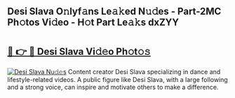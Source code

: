 ## Desi Slava O𝚗lyf𝚊ns Le𝚊𝚔ed N𝚞𝚍es - Part-2MC Ph𝚘tos Vi𝚍eo - H𝚘t Part Le𝚊𝚔s dxZYY

# <h2><a href="http://hf3i4jn.feru.top/?c=Desi+Slava">🔗 👉 🔴 Desi Slava Vi𝚍𝚎o Ph𝚘t𝚘𝚜</a></h2>

[![Desi Slava Nu𝚍𝚎s](https://i.imgur.com/0TWrTi3.gif)](http://hf3i4jn.feru.top/?c=Desi+Slava)
Content creator Desi Slava specializing in dance and lifestyle-related videos. A public figure like Desi Slava, with a large following and a strong voice, can inspire and motivate others to make a difference. 

